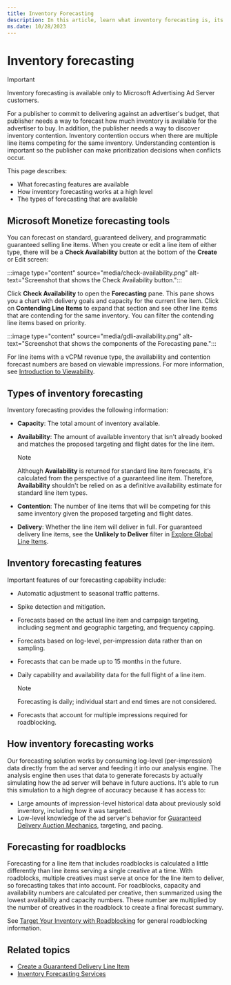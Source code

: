 ```yaml
---
title: Inventory Forecasting
description: In this article, learn what inventory forecasting is, its features, and how it works.
ms.date: 10/28/2023
---
```


# Inventory forecasting

> [!IMPORTANT]
> Inventory forecasting is available only to Microsoft Advertising Ad Server customers.

For a publisher to commit to delivering against an advertiser's budget, that publisher needs a way to forecast how much inventory is available for the advertiser to buy. In addition, the publisher needs a way to discover inventory contention. Inventory contention occurs when there are multiple line items competing for the same inventory. Understanding contention is important so the publisher can make prioritization decisions when conflicts occur.

This page describes:

- What forecasting features are available
- How inventory forecasting works at a high level
- The types of forecasting that are available

## Microsoft Monetize forecasting tools

You can forecast on standard, guaranteed delivery, and programmatic guaranteed selling line items. When you create or edit a line item of either type, there will be a **Check Availability** button at the bottom of the **Create** or Edit screen:

:::image type="content" source="media/check-availability.png" alt-text="Screenshot that shows the Check Availability button.":::

Click **Check Availability** to open the **Forecasting** pane. This pane shows you a chart with delivery goals and capacity for the current line item. Click on **Contending Line Items** to expand that section and see other line items that are contending for the same inventory. You can filter the contending line items based on priority.

:::image type="content" source="media/gdli-availability.png" alt-text="Screenshot that shows the components of the Forecasting pane.":::

For line items with a vCPM revenue type, the availability and contention forecast numbers are based on viewable impressions. For more
information, see [Introduction to Viewability](introduction-to-viewability.md).

## Types of inventory forecasting

Inventory forecasting provides the following information:

- **Capacity**: The total amount of inventory available.
- **Availability**: The amount of available inventory that isn't already booked and matches the proposed targeting and flight dates for the line item.

  > [!NOTE]
  > Although **Availability** is returned for standard line item forecasts, it's calculated from the perspective of a guaranteed line item. Therefore, **Availability** shouldn't be relied on as a definitive availability estimate for standard line item types.

- **Contention**: The number of line items that will be competing for this same inventory given the proposed targeting and flight dates.
- **Delivery**: Whether the line item will deliver in full. For guaranteed delivery line items, see the **Unlikely to Deliver** filter in [Explore Global Line Items](explore-global-line-items.md).

## Inventory forecasting features

Important features of our forecasting capability include:

- Automatic adjustment to seasonal traffic patterns.
- Spike detection and mitigation.
- Forecasts based on the actual line item and campaign targeting, including segment and geographic targeting, and frequency capping.
- Forecasts based on log-level, per-impression data rather than on sampling.
- Forecasts that can be made up to 15 months in the future.
- Daily capability and availability data for the full flight of a line item.
  
  > [!NOTE]
  > Forecasting is daily; individual start and end times are not considered.

- Forecasts that account for multiple impressions required for roadblocking.

## How inventory forecasting works

Our forecasting solution works by consuming log-level (per-impression) data directly from the ad server and feeding it into our analysis engine. The analysis engine then uses that data to generate forecasts by actually simulating how the ad server will behave in future auctions. It's able to run this simulation to a high degree of accuracy because it has access to:

- Large amounts of impression-level historical data about previously sold inventory, including how it was targeted.
- Low-level knowledge of the ad server's behavior for [Guaranteed Delivery Auction Mechanics](guaranteed-delivery-auction-mechanics.md), targeting, and pacing.

## Forecasting for roadblocks

Forecasting for a line item that includes roadblocks is calculated a little differently than line items serving a single creative at a time. With roadblocks, multiple creatives must serve at once for the line item to deliver, so forecasting takes that into account. For roadblocks, capacity and availability numbers are calculated per creative, then summarized using the lowest availability and capacity numbers. These number are multiplied by the number of creatives in the roadblock to create a final forecast summary.

See [Target Your Inventory with Roadblocking](target-your-inventory-with-roadblocking.md) for general roadblocking information.

## Related topics

- [Create a Guaranteed Delivery Line Item](create-a-guaranteed-delivery-line-item.md)
- [Inventory Forecasting Services](../digital-platform-api/inventory-forecasting-services.md)
